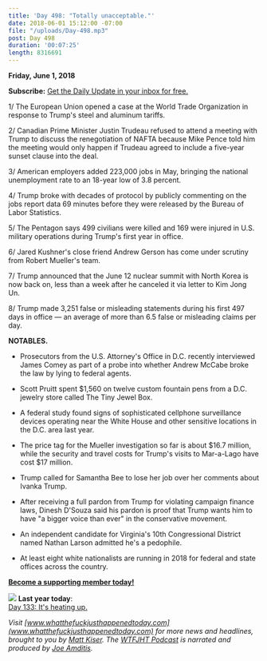 ```yaml
---
title: 'Day 498: "Totally unacceptable."'
date: 2018-06-01 15:12:00 -07:00
file: "/uploads/Day-498.mp3"
post: Day 498
duration: '00:07:25'
length: 8316691
---
```


**Friday, June 1, 2018**

**Subscribe:** [Get the Daily Update in your inbox for free.](https://whatthefuckjusthappenedtoday.com/subscribe/)

1/ The European Union opened a case at the World Trade Organization in response to Trump's steel and aluminum tariffs.

2/ Canadian Prime Minister Justin Trudeau refused to attend a meeting with Trump to discuss the renegotiation of NAFTA because Mike Pence told him the meeting would only happen if Trudeau agreed to include a five-year sunset clause into the deal.

3/ American employers added 223,000 jobs in May, bringing the national unemployment rate to an 18-year low of 3.8 percent.

4/ Trump broke with decades of protocol by publicly commenting on the jobs report data 69 minutes before they were released by the Bureau of Labor Statistics.

5/ The Pentagon says 499 civilians were killed and 169 were injured in U.S. military operations during Trump's first year in office.

6/ Jared Kushner's close friend Andrew Gerson has come under scrutiny from Robert Mueller's team.

7/ Trump announced that the June 12 nuclear summit with North Korea is now back on, less than a week after he canceled it via letter to Kim Jong Un.

8/ Trump made 3,251 false or misleading statements during his first 497 days in office — an average of more than 6.5 false or misleading claims per day.

**NOTABLES.**

* Prosecutors from the U.S. Attorney's Office in D.C. recently interviewed James Comey as part of a probe into whether Andrew McCabe broke the law by lying to federal agents.

* Scott Pruitt spent $1,560 on twelve custom fountain pens from a D.C. jewelry store called The Tiny Jewel Box.

* A federal study found signs of sophisticated cellphone surveillance devices operating near the White House and other sensitive locations in the D.C. area last year.

* The price tag for the Mueller investigation so far is about $16.7 million, while the security and travel costs for Trump's visits to Mar-a-Lago have cost $17 million.

* Trump called for Samantha Bee to lose her job over her comments about Ivanka Trump.

* After receiving a full pardon from Trump for violating campaign finance laws, Dinesh D'Souza said his pardon is proof that Trump wants him to have "a bigger voice than ever" in the conservative movement.

* An independent candidate for Virginia's 10th Congressional District named Nathan Larson admitted he's a pedophile.

* At least eight white nationalists are running in 2018 for federal and state offices across the country.

**[Become a supporting member today!](https://whatthefuckjusthappenedtoday.com/membership/?utm_source=2017\+Donors&utm_campaign=8dccd905d9-&utm_medium=email&utm_term=0_3bd36f654c-8dccd905d9-169730397)**

![](https://static.xx.fbcdn.net/images/emoji.php/v9/f7e/1/16/1f4c5.png) **Last year today**:\
[Day 133: It's heating up.](https://whatthefuckjusthappenedtoday.com/2017/06/01/Day-133/)

*Visit [www.whatthefuckjusthappenedtoday.com](www.whatthefuckjusthappenedtoday.com) for more news and headlines, brought to you by [Matt Kiser](https://twitter.com/Matt_Kiser). The [WTFJHT Podcast](https://whatthefuckjusthappenedtoday.com/podcasts/) is narrated and produced by [Joe Amditis](https://twitter.com/jsamditis).*